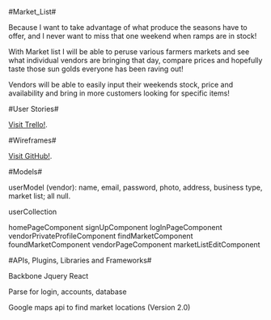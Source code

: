 #Market_List#

Because I want to take advantage of what produce the seasons have to offer, and I never want to miss that one weekend when ramps are in stock! 

With Market list I will be able to peruse various farmers markets and see what individual vendors are bringing that day, compare prices and hopefully taste those sun golds everyone has been raving out! 

Vendors will be able to easily input their weekends stock, price and availability and bring in more customers looking for specific items! 


#User Stories#

[Visit Trello!](https://trello.com/b/Btyx6CxZ/market-list).

#Wireframes#

[Visit GitHub!](https://github.com/zamariac/market_list/blob/master/MarketList.pdf).



#Models#

userModel (vendor):
name, email, password, photo, address, business type, market list; all null.

userCollection

homePageComponent
signUpComponent
logInPageComponent
vendorPrivateProfileComponent
findMarketComponent
foundMarketComponent
vendorPageComponent
marketListEditComponent


#APIs, Plugins, Libraries and Frameworks#

Backbone
Jquery
React

Parse for login, accounts, database

Google maps api to find market locations (Version 2.0)